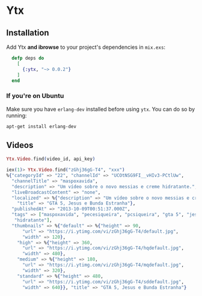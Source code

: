 Ytx
===

## Installation

Add Ytx **and ibrowse** to your project's dependencies in `mix.exs`:

```elixir
  defp deps do
    [
      {:ytx, "~> 0.0.2"}
    ]
  end
```

### If you're on Ubuntu
Make sure you have `erlang-dev` installed before using `ytx`.
You can do so by running:
```sh
apt-get install erlang-dev
```

## Videos
```elixir
Ytx.Video.find(video_id, api_key)

iex(1)> Ytx.Video.find("zGhj36gG-T4", "xxx")
%{"categoryId" => "22", "channelId" => "UCOtNSG9FI__vHIv3-PCtlUw",
  "channelTitle" => "maspoxavida",
  "description" => "Um vídeo sobre o novo messias e creme hidratante.",
  "liveBroadcastContent" => "none",
  "localized" => %{"description" => "Um vídeo sobre o novo messias e creme hidratante.",
    "title" => "GTA 5, Jesus e Bunda Estranha"},
  "publishedAt" => "2013-10-09T00:51:37.000Z",
  "tags" => ["maspoxavida", "pecesiqueira", "pcsiqueira", "gta 5", "jesus",
   "hidratante"],
  "thumbnails" => %{"default" => %{"height" => 90,
      "url" => "https://i.ytimg.com/vi/zGhj36gG-T4/default.jpg",
      "width" => 120},
    "high" => %{"height" => 360,
      "url" => "https://i.ytimg.com/vi/zGhj36gG-T4/hqdefault.jpg",
      "width" => 480},
    "medium" => %{"height" => 180,
      "url" => "https://i.ytimg.com/vi/zGhj36gG-T4/mqdefault.jpg",
      "width" => 320},
    "standard" => %{"height" => 480,
      "url" => "https://i.ytimg.com/vi/zGhj36gG-T4/sddefault.jpg",
      "width" => 640}}, "title" => "GTA 5, Jesus e Bunda Estranha"}
```
